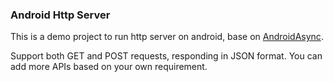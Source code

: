 ### Android Http Server

This is a demo project to run http server on android, base on [AndroidAsync](https://github.com/koush/AndroidAsync).

Support both GET and POST requests, responding in JSON format. You can add more APIs based on your own requirement.
